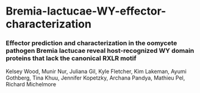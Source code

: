 # Bremia-lactucae-WY-effector-characterization

### Effector prediction and characterization in the oomycete pathogen Bremia lactucae reveal host-recognized WY domain proteins that lack the canonical RXLR motif

Kelsey Wood, Munir Nur, Juliana Gil, Kyle Fletcher, Kim Lakeman, Ayumi Gothberg, Tina Khuu, Jennifer Kopetzky, Archana Pandya, Mathieu Pel, Richard Michelmore
